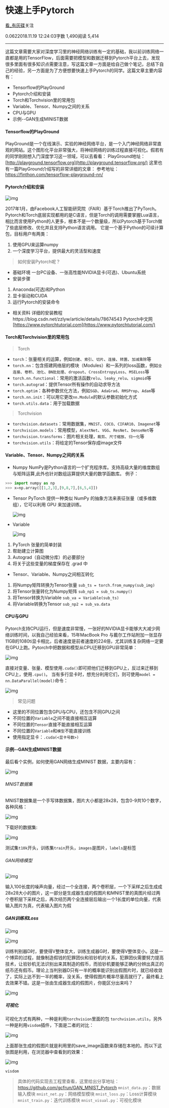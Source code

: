 # 快速上手Pytorch



[看_有灰碟](https://www.jianshu.com/u/ad22d2ea223c)关注

0.0622018.11.19 12:24:03字数 1,490阅读 5,414

------

这篇文章需要大家对深度学习里的神经网络训练有一定的基础，我以前训练网络一直都是用的TensorFlow，后面需要把模型和数据迁移到Pytorch平台上去，发现很多里面有很多知识点需要注意，写这篇文章一方面是给自己做个笔记，总结下自己的经验，另一方面是为了方便想要快速上手Pytorch的同学。这篇文章主要内容有：

- Tensorflow的PlayGround
- Pytorch介绍和安装
- Torch和Torchvision里的常用包
- Variable、Tensor、Numpy之间的关系
- CPU与GPU
- 示例--GAN生成MINIST数据

#### Tensorflow的PlayGround

PlayGround是一个在线演示、实验的神经网络平台，是一个入门神经网络非常直观的网站。这个图形化平台非常强大，将神经网络的训练过程直接可视化。假若有的同学刚刚想入门深度学习这一领域，可以去看看：
PlayGround地址：[http://playground.tensorflow.org](http://playground.tensorflow.org/)
这里也有一篇PlayGround介绍写的非常详细的文章：
参考地址：https://finthon.com/tensorflow-playground-nn/

#### Pytorch介绍和安装



![img](https://upload-images.jianshu.io/upload_images/4688102-252ef9cfa8056492.png?imageMogr2/auto-orient/strip|imageView2/2/w/397/format/webp)



2017年1月，由Facebook人工智能研究院（FAIR）基于Torch推出了PyTorch。Pytorch和Torch底层实现都用的是C语言，但是Torch的调用需要掌握Lua语言，相比而言使用Python的人更多，根本不是一个数量级，所以Pytorch基于Torch做了些底层修改、优化并且支持Python语言调用。
它是一个基于Python的可续计算包，目标用户有两类：

1. 使用GPU来运算numpy
2. 一个深度学习平台，提供最大的灵活型和速度

> 如何安装Pytorch呢？

- 基础环境
  一台PC设备、一张高性能NVIDIA显卡(可选)、Ubuntu系统
- 安装步骤

1. Anaconda(可选)和Python
2. 显卡驱动和CUDA
3. 运行Pytorch的安装命令

- 相关资料
  详细的安装教程https://blog.csdn.net/zzlyw/article/details/78674543
  Pytorch中文网[https://www.pytorchtutorial.com](https://www.pytorchtutorial.com/)

#### Torch和Torchvision里的常用包

> Torch

- `torch`：张量相关的运算，例如`创建`、`索引`、`切片`、`连接`、`转置`、`加减乘除`等
- `torch.nn`：包含搭建网络层的模块（Modules）和一系列的loss函数，例如`全连接`、`卷积`、`池化`、`BN批处理`、`dropout`、`CrossEntropyLoss`、`MSELoss`等
- `torch.nn.functional`：常用的激活函数`relu`、`leaky_relu`、`sigmoid`等
- `torch.autograd`：提供Tensor所有操作的自动求导方法
- `torch.optim`：各种参数优化方法，例如`SGD`、`AdaGrad`、`RMSProp`、`Adam`等
- `torch.nn.init`：可以用它更改`nn.Module`的默认参数初始化方式
- `torch.utils.data`：用于加载数据

> Torchvision

- `torchvision.datasets`：常用数据集，`MNIST`、`COCO`、`CIFAR10`、`Imagenet`等
- `torchvision.models`：常用模型，`AlextNet`、`VGG`、`ResNet`、`DenseNet`等
- `torchvision.transforms`：图片相关处理，`裁剪`、`尺寸缩放`、`归一化`等
- `torchvision.utils`：将给定的Tensor保存成image文件

#### Variable、Tensor、Numpy之间的关系

- Numpy
  NumPy是Python语言的一个扩充程序库。支持高级大量的维度数组与矩阵运算,此外也针对数组运算提供大量的数学函数库。
  例子：

```python
>>> import numpy as np
>>> x=np.array([[1,2,3],[9,8,7],[6,5,4]])
```

- Tensor
  PyTorch 提供一种类似 NumPy 的抽象方法来表征张量（或多维数组），它可以利用 GPU 来加速训练。

  

  ![img](https://upload-images.jianshu.io/upload_images/4688102-32674b76f06fc70e.png?imageMogr2/auto-orient/strip|imageView2/2/w/394/format/webp)

- Variable

  

  ![img](https://upload-images.jianshu.io/upload_images/4688102-178e3e89ea17564b.png?imageMogr2/auto-orient/strip|imageView2/2/w/289/format/webp)

1. PyTorch 张量的简单封装
2. 帮助建立计算图
3. Autograd（自动微分库）的必要部分
4. 将关于这些变量的梯度保存在 .grad 中

- Tensor、Variable、Numpy之间相互转化

1. 将Numpy矩阵转换为Tensor张量
   `sub_ts = torch.from_numpy(sub_img)`
2. 将Tensor张量转化为Numpy矩阵
   `sub_np1 = sub_ts.numpy()`
3. 将Tensor转换为Variable
   `sub_va = Variable(sub_ts)`
4. 将Variable转换为Tensor
   `sub_np2 = sub_va.data`

#### CPU与GPU

Pytorch支持CPU运行，但是速度非常慢，一张好的NVIDIA显卡能够大大减少网络训练时间，以我自己经验来看，15年MacBook Pro 与戴尔工作站附加一张显存11GB的1080ti显卡相比，后者速度是前者速度的224倍，尤其训练复杂网络一定要在GPU上跑。Pytorch中把数据和模型从CPU迁移到GPU非常简单：





![img](https://upload-images.jianshu.io/upload_images/4688102-1e38ffa780cfdf09.png?imageMogr2/auto-orient/strip|imageView2/2/w/1200/format/webp)

直接对变量、张量、模型使用`.cuda()`即可把他们迁移到GPU上，反过来迁移到CPU上，使用`.cpu()`。
当有多行显卡时，想充分利用它们，则可使用`model = nn.DataParallel(model)`命令：



![img](https://upload-images.jianshu.io/upload_images/4688102-53bf96fa8496fb67.png?imageMogr2/auto-orient/strip|imageView2/2/w/1200/format/webp)



> 常见问题

- 这里的不同位置包含GPU与CPU，还包含不同GPU之间
- 不同位置的`Variable`之间不能直接相互运算
- 不同位置的`Tensor`直接不能直接相互运算
- 不同位置的`Variable`和`模型`不能直接训练
- 使用指定显卡：`.cuda(<显卡号数>)`

#### 示例--GAN生成MINIST数据

最后看个实例，如何使用GAN网络生成MINIST 数据，主要内容有：





![img](https://upload-images.jianshu.io/upload_images/4688102-fe25f49caaef1b44.png?imageMogr2/auto-orient/strip|imageView2/2/w/1024/format/webp)

###### MNIST数据集

MNIST数据集是一个手写体数据集，图片大小都是28x28，包含0-9共10个数字，各种风格：





![img](https://upload-images.jianshu.io/upload_images/4688102-b5e909160185ce5c.png?imageMogr2/auto-orient/strip|imageView2/2/w/266/format/webp)



下载好的数据集:





![img](https://upload-images.jianshu.io/upload_images/4688102-4b8f985dcef1980a.png?imageMogr2/auto-orient/strip|imageView2/2/w/439/format/webp)

测试集`t10k`开头，训练集`train`开头，`images`是图片，`labels`是标签

###### GAN网络模型





![img](https://upload-images.jianshu.io/upload_images/4688102-377bb02053690755.png?imageMogr2/auto-orient/strip|imageView2/2/w/1200/format/webp)


输入100长度的噪声向量，经过一个全连接，两个卷积层，一个下采样之后生成成28x28大小的图片，这一部分是生成器生成的假图片和MNIST里的真图片经过两个卷积层下采样之后，再次经历两个全连接层后输出一个1长度的单位向量，代表输入图片为真，代表输入图片为假

##### GAN训练和Loss





![img](https://upload-images.jianshu.io/upload_images/4688102-48226f36c8a599a8.png?imageMogr2/auto-orient/strip|imageView2/2/w/555/format/webp)





![img](https://upload-images.jianshu.io/upload_images/4688102-447120d17a784a1a.png?imageMogr2/auto-orient/strip|imageView2/2/w/452/format/webp)


训练判别器D时，要使得V整体变大，训练生成器G时，要使得V整体变小。这是一个博弈的过程，就像制造假钱的犯罪团伙和验钞机的关系，犯罪团伙需要努力提高技术，让验钞机无法识别出来其制造的假币，而验钞机要能够正确的分辨出真正的纸币还有假币。理论上当判别器D只有一半的概率能识别出假图片时，就已经收敛了，实际上达不到一半的概率，没关系，使得假图片概率尽量高就行了，最终看上去效果不错。这是一张由生成器生成的假图片，你能区分出来吗？



![img](https://upload-images.jianshu.io/upload_images/4688102-27108b3aed8be60a.png?imageMogr2/auto-orient/strip|imageView2/2/w/274/format/webp)



##### 可视化

可视化方式有两种，一种是利用`torchvision`里面的包 `torchvision.utils`，另外一种是利用`visdom`插件，下面是二者的对比：



![img](https://upload-images.jianshu.io/upload_images/4688102-40800788575bff29.png?imageMogr2/auto-orient/strip|imageView2/2/w/1200/format/webp)


上面那张生成的假图片就是利用里的save_image函数来存储在本地的。而以下这张图是利用，在浏览器中查看到的效果：



![img](https://upload-images.jianshu.io/upload_images/4688102-8596994ba49be914.png?imageMogr2/auto-orient/strip|imageView2/2/w/469/format/webp)


`visdom`



> 具体的代码实现去工程里查看，这里给出分享地址：
> https://github.com/gcfrun/GAN_MNIST_Pytorch
> `mnist_data.py`：数据输入模块
> `mnist_net.py`：网络模型模块
> `mnist_loss.py`：Loss计算模块
> `mnist_train.py`：迭代训练模块
> `mnist_visual.py`：可视化模块